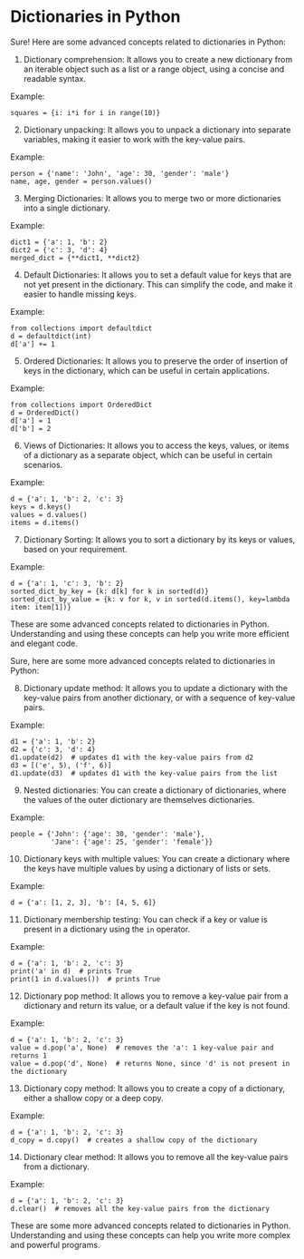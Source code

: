 # Dictionaries in Python

Sure! Here are some advanced concepts related to dictionaries in Python:

1. Dictionary comprehension: It allows you to create a new dictionary from an iterable object such as a list or a range object, using a concise and readable syntax.

Example: 

```
squares = {i: i*i for i in range(10)}
```

2. Dictionary unpacking: It allows you to unpack a dictionary into separate variables, making it easier to work with the key-value pairs.

Example:

```
person = {'name': 'John', 'age': 30, 'gender': 'male'}
name, age, gender = person.values()
```

3. Merging Dictionaries: It allows you to merge two or more dictionaries into a single dictionary.

Example:

```
dict1 = {'a': 1, 'b': 2}
dict2 = {'c': 3, 'd': 4}
merged_dict = {**dict1, **dict2}
```

4. Default Dictionaries: It allows you to set a default value for keys that are not yet present in the dictionary. This can simplify the code, and make it easier to handle missing keys.

Example:

```
from collections import defaultdict
d = defaultdict(int)
d['a'] += 1
```

5. Ordered Dictionaries: It allows you to preserve the order of insertion of keys in the dictionary, which can be useful in certain applications.

Example:

```
from collections import OrderedDict
d = OrderedDict()
d['a'] = 1
d['b'] = 2
```

6. Views of Dictionaries: It allows you to access the keys, values, or items of a dictionary as a separate object, which can be useful in certain scenarios.

Example:

```
d = {'a': 1, 'b': 2, 'c': 3}
keys = d.keys()
values = d.values()
items = d.items()
```

7. Dictionary Sorting: It allows you to sort a dictionary by its keys or values, based on your requirement.

Example:

```
d = {'a': 1, 'c': 3, 'b': 2}
sorted_dict_by_key = {k: d[k] for k in sorted(d)}
sorted_dict_by_value = {k: v for k, v in sorted(d.items(), key=lambda item: item[1])}
``` 

These are some advanced concepts related to dictionaries in Python. Understanding and using these concepts can help you write more efficient and elegant code.

Sure, here are some more advanced concepts related to dictionaries in Python:

8. Dictionary update method: It allows you to update a dictionary with the key-value pairs from another dictionary, or with a sequence of key-value pairs.

Example:

```
d1 = {'a': 1, 'b': 2}
d2 = {'c': 3, 'd': 4}
d1.update(d2)  # updates d1 with the key-value pairs from d2
d3 = [('e', 5), ('f', 6)]
d1.update(d3)  # updates d1 with the key-value pairs from the list
```

9. Nested dictionaries: You can create a dictionary of dictionaries, where the values of the outer dictionary are themselves dictionaries.

Example:

```
people = {'John': {'age': 30, 'gender': 'male'},
          'Jane': {'age': 25, 'gender': 'female'}}
```

10. Dictionary keys with multiple values: You can create a dictionary where the keys have multiple values by using a dictionary of lists or sets.

Example:

```
d = {'a': [1, 2, 3], 'b': [4, 5, 6]}
```

11. Dictionary membership testing: You can check if a key or value is present in a dictionary using the `in` operator.

Example:

```
d = {'a': 1, 'b': 2, 'c': 3}
print('a' in d)  # prints True
print(1 in d.values())  # prints True
```

12. Dictionary pop method: It allows you to remove a key-value pair from a dictionary and return its value, or a default value if the key is not found.

Example:

```
d = {'a': 1, 'b': 2, 'c': 3}
value = d.pop('a', None)  # removes the 'a': 1 key-value pair and returns 1
value = d.pop('d', None)  # returns None, since 'd' is not present in the dictionary
```

13. Dictionary copy method: It allows you to create a copy of a dictionary, either a shallow copy or a deep copy.

Example:

```
d = {'a': 1, 'b': 2, 'c': 3}
d_copy = d.copy()  # creates a shallow copy of the dictionary
```

14. Dictionary clear method: It allows you to remove all the key-value pairs from a dictionary.

Example:

```
d = {'a': 1, 'b': 2, 'c': 3}
d.clear()  # removes all the key-value pairs from the dictionary
```

These are some more advanced concepts related to dictionaries in Python. Understanding and using these concepts can help you write more complex and powerful programs.
